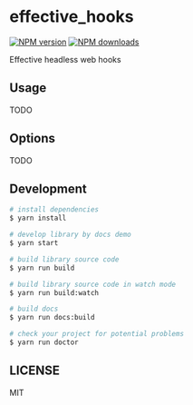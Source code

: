 # effective_hooks

[![NPM version](https://img.shields.io/npm/v/effective_hooks.svg?style=flat)](https://npmjs.org/package/effective_hooks)
[![NPM downloads](http://img.shields.io/npm/dm/effective_hooks.svg?style=flat)](https://npmjs.org/package/effective_hooks)

Effective headless web hooks

## Usage

TODO

## Options

TODO

## Development

```bash
# install dependencies
$ yarn install

# develop library by docs demo
$ yarn start

# build library source code
$ yarn run build

# build library source code in watch mode
$ yarn run build:watch

# build docs
$ yarn run docs:build

# check your project for potential problems
$ yarn run doctor
```

## LICENSE

MIT
